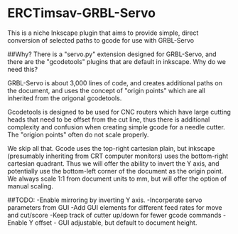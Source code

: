 # ERCTimsav-GRBL-Servo
This is a niche Inkscape plugin that aims to provide simple, direct conversion of selected paths to gcode for use with GRBL-Servo

##Why?
There is a "servo.py" extension designed for GRBL-Servo, and there are the "gcodetools" plugins that are default in inkscape. Why do we need this?

GRBL-Servo is about 3,000 lines of code, and creates additional paths on the document, and uses the concept of "origin points" which are all inherited from the origonal gcodetools.

Gcodetools is designed to be used for CNC routers which have large cutting heads that need to be offset from the cut line, thus there is additional complexity and confusion when creating simple gcode for a needle cutter. The "origion points" often do not scale properly.

We skip all that. Gcode uses the top-right cartesian plain, but inkscape (presumably inheriting from CRT computer monitors) uses the bottom-right cartesian quadrant. Thus we will offer the ability to invert the Y axis, and potentially use the bottom-left corner of the document as the origin point. We always scale 1:1 from document units to mm, but will offer the option of manual scaling.

##TODO:
	-Enable mirroring by inverting Y axis.
	-Incorperate servo parameters from GUI
	-Add GUI elements for different feed rates for move and cut/score
	-Keep track of cutter up/down for fewer gcode commands
	-Enable Y offset - GUI adjustable, but default to document height.
